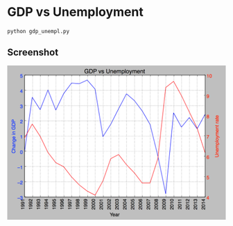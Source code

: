 # GDP vs Unemployment
```shell
python gdp_unempl.py
```

## Screenshot
![Alt text](gdp_vs_unemployment.png?raw=True "Graphs")

